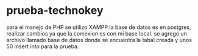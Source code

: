 # prueba-technokey
para el manejo de PHP se utilizo XAMPP
la base de datos es en postgres, realizar cambios ya que la comexion es con mi base local.
se agrego un archivo llamado base de datos donde se encuentra la tabal creada y unos 50 insert into para la prueba.
